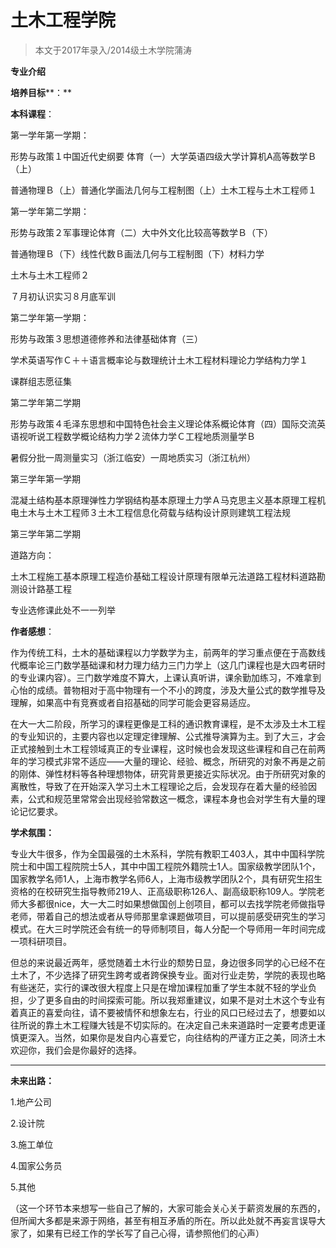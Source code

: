 
# 土木工程学院  

> 本文于2017年录入/2014级土木学院蒲涛  

**专业介绍**

**培养目标****：**



**本科课程**：



第一学年第一学期：

形势与政策１中国近代史纲要
体育（一）大学英语四级大学计算机A高等数学Ｂ（上）

普通物理Ｂ（上）普通化学画法几何与工程制图（上）土木工程与土木工程师１



第一学年第二学期：

形势与政策２军事理论体育（二）大中外文化比较高等数学Ｂ（下）

普通物理Ｂ（下）线性代数Ｂ画法几何与工程制图（下）材料力学

土木与土木工程师２

７月初认识实习８月底军训



第二学年第一学期：

形势与政策３思想道德修养和法律基础体育（三）

学术英语写作Ｃ＋＋语言概率论与数理统计土木工程材料理论力学结构力学１

课群组志愿征集



第二学年第二学期

形势与政策４毛泽东思想和中国特色社会主义理论体系概论体育（四）国际交流英语视听说工程数学概论结构力学２流体力学Ｃ工程地质测量学Ｂ

暑假分批一周测量实习（浙江临安）一周地质实习（浙江杭州）



第三学年第一学期

混凝土结构基本原理弹性力学钢结构基本原理土力学Ａ马克思主义基本原理工程机电土木与土木工程师３土木工程信息化荷载与结构设计原则建筑工程法规



第三学年第二学期

道路方向：

土木工程施工基本原理工程造价基础工程设计原理有限单元法道路工程材料道路勘测设计路基工程

专业选修课此处不一一列举



**作者感想**：

作为传统工科，土木的基础课程以力学数学为主，前两年的学习重点便在于高数线代概率论三门数学基础课和材力理力结力三门力学上（这几门课程也是大四考研时的专业课内容）。三门数学难度不算大，上课认真听讲，课余勤加练习，不难拿到心怡的成绩。普物相对于高中物理有一个不小的跨度，涉及大量公式的数学推导及理解，如果高中有竞赛或者自招基础的同学可能会更容易适应。

在大一大二阶段，所学习的课程更像是工科的通识教育课程，是不太涉及土木工程的专业知识的，主要内容也以定理定律理解、公式推导演算为主。到了大三，才会正式接触到土木工程领域真正的专业课程，这时候也会发现这些课程和自己在前两年的学习模式非常不适应——大量的理论、经验、概念，所研究的对象不再是之前的刚体、弹性材料等各种理想物体，研究背景更接近实际状况。由于所研究对象的离散性，导致了在开始深入学习土木工程理论之后，会发现存在着大量的经验因素，公式和规范里常常会出现经验常数这一概念，课程本身也会对学生有大量的理论记忆要求。



**学术氛围：**

专业大牛很多，作为全国最强的土木系科，学院有教职工403人，其中中国科学院院士和中国工程院院士5人，其中中国工程院外籍院士1人。国家级教学团队1个，国家教学名师1人，上海市教学名师6人，上海市级教学团队2个，具有研究生招生资格的在校研究生指导教师219人、正高级职称126人、副高级职称109人。学院老师大多都很nice，大一大二时如果想做国创上创项目，都可以去找学院老师做指导老师，带着自己的想法或者从导师那里拿课题做项目，可以提前感受研究生的学习模式。在大三时学院还会有统一的导师制项目，每人分配一个导师用一年时间完成一项科研项目。

但总的来说最近两年，感觉随着土木行业的颓势日显，身边很多同学的心已经不在土木了，不少选择了研究生跨考或者跨保换专业。面对行业走势，学院的表现也略有些迷茫，实行的课改很大程度上只是在增加课程加重了学生本就不轻的学业负担，少了更多自由的时间探索可能。所以我郑重建议，如果不是对土木这个专业有着真正的喜爱向往，请不要被情怀和想象左右，行业的风口已经过去了，想要如以往所说的靠土木工程赚大钱是不切实际的。在决定自己未来道路时一定要考虑更谨慎更深入。当然，如果你是发自内心喜爱它，向往结构的严谨方正之美，同济土木欢迎你，我们会是你最好的选择。

****

**未来出路：**

1.地产公司

2.设计院

3.施工单位

4.国家公务员

5.其他

（这一个环节本来想写一些自己了解的，大家可能会关心关于薪资发展的东西的，但所闻大多都是来源于网络，甚至有相互矛盾的所在。所以此处就不再妄言误导大家了，如果有已经工作的学长写了自己心得，请参照他们的心声）


